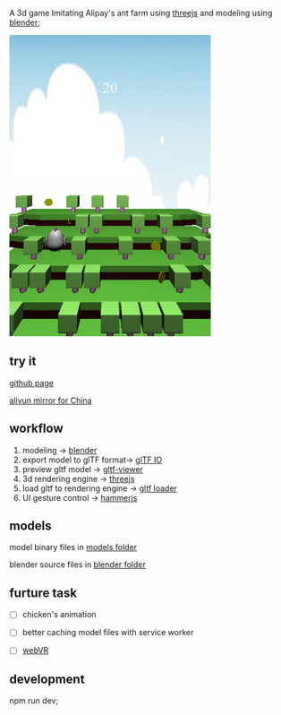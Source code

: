 A 3d game Imitating Alipay's ant farm using [threejs](https://threejs.org) and modeling using [blender](https://www.blender.org);

![](/pics/demo.jpg)

## try it
[github page](https://muffink.github.io/chicken-jump/index.1.html)

[aliyun mirror for China](https://media-oss-oss.oss-cn-shenzhen.aliyuncs.com/chicken-jump/index.1.html)

## workflow

1. modeling -> [blender](https://www.blender.org)
2. export model to glTF format-> [glTF IO](https://github.com/KhronosGroup/glTF-Blender-IO)
3. preview gltf model -> [gltf-viewer](https://gltf-viewer.donmccurdy.com)
4. 3d rendering engine -> [threejs](https://threejs.org/)
5. load gltf to rendering engine -> [gltf loader](https://threejs.org/docs/index.html#examples/loaders/GLTFLoader)
6. UI gesture control -> [hammerjs](https://hammerjs.github.io/)

## models
model binary files in [models folder](/resource/models/)

blender source files in [blender folder](/blender)

## furture task

- [ ] chicken's animation
- [ ] better caching model files with service worker
- [ ] [webVR](https://threejs.org/docs/index.html#manual/en/introduction/How-to-create-VR-content)


## development

npm run dev;

